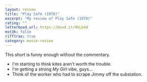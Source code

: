 ```yaml
---
layout: review
title: "Play Safe (1978)"
excerpt: "My review of Play Safe (1978)"
rating: ""
letterboxd_url: https://boxd.it/9hLb4d
mst3k: false
rifftrax: true
category: movie-review
---
```


This short is funny enough without the commentary.

- I'm starting to think kites aren't worth the trouble.
- I'm getting a strong <i>My Girl</i> vibe, guys…
- Think of the worker who had to scrape Jimmy off the substation.
